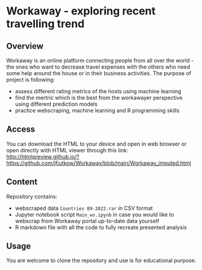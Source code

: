 # Workaway - exploring recent travelling trend

## Overview

Workaway is an online platform connecting people from all over the world - the ones who want to decrease travel expenses with the others who need some help around the house or in their business activities. The purpose of project is following:

- assess different rating metrics of the hosts using machine learning
- find the mertric which is the best from the workawayer perspective using different prediction models
- practice webscraping, machine learning and R programming skills

## Access

You can download the HTML to your device and open in web browser or open directly with HTML viewer through this link:
<http://htmlpreview.github.io/?https://github.com/jfiutkow/Workaway/blob/main/Workaway_imputed.html>

## Content

Repository contains:

- webscraped data `Countries 09-2022.rar` in CSV format
- Jupyter notebook script `Main_ws.ipynb` in case you would like to webscrap from Workaway portal up-to-date data yourself
- R markdown file with all the code to fully recreate presented analysis

## Usage

You are welcome to clone the repository and use is for educational purpose.
